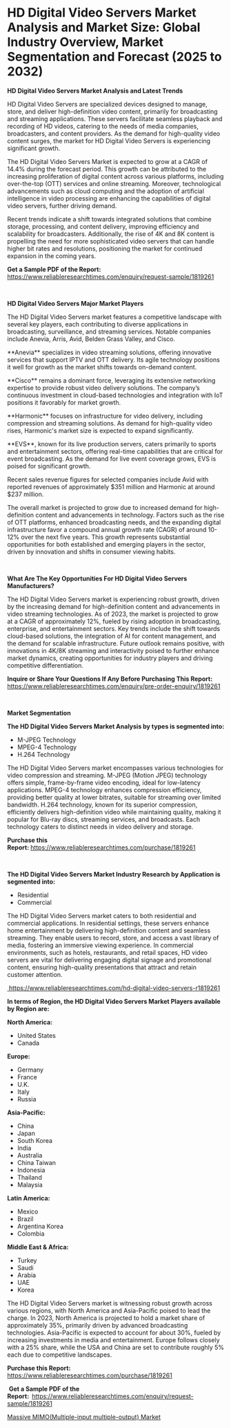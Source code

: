<p><h1>HD Digital Video Servers Market Analysis and Market Size: Global Industry Overview, Market Segmentation and Forecast (2025 to 2032)</h1></p><p><strong>HD Digital Video Servers Market Analysis and Latest Trends</strong></p>
<p><p>HD Digital Video Servers are specialized devices designed to manage, store, and deliver high-definition video content, primarily for broadcasting and streaming applications. These servers facilitate seamless playback and recording of HD videos, catering to the needs of media companies, broadcasters, and content providers. As the demand for high-quality video content surges, the market for HD Digital Video Servers is experiencing significant growth.</p><p>The HD Digital Video Servers Market is expected to grow at a CAGR of 14.4% during the forecast period. This growth can be attributed to the increasing proliferation of digital content across various platforms, including over-the-top (OTT) services and online streaming. Moreover, technological advancements such as cloud computing and the adoption of artificial intelligence in video processing are enhancing the capabilities of digital video servers, further driving demand.</p><p>Recent trends indicate a shift towards integrated solutions that combine storage, processing, and content delivery, improving efficiency and scalability for broadcasters. Additionally, the rise of 4K and 8K content is propelling the need for more sophisticated video servers that can handle higher bit rates and resolutions, positioning the market for continued expansion in the coming years.</p></p>
<p><strong>Get a Sample PDF of the Report:&nbsp;</strong> <a href="https://www.reliableresearchtimes.com/enquiry/request-sample/1819261?utm_campaign=3386&utm_medium=2&utm_source=Github&utm_content=ia&utm_term=08042025&utm_id=hd-digital-video-servers">https://www.reliableresearchtimes.com/enquiry/request-sample/1819261</a></p>
<p>&nbsp;</p>
<p><strong>HD Digital Video Servers Major Market Players</strong></p>
<p><p>The HD Digital Video Servers market features a competitive landscape with several key players, each contributing to diverse applications in broadcasting, surveillance, and streaming services. Notable companies include Anevia, Arris, Avid, Belden Grass Valley, and Cisco.</p><p>**Anevia** specializes in video streaming solutions, offering innovative services that support IPTV and OTT delivery. Its agile technology positions it well for growth as the market shifts towards on-demand content. </p><p>**Cisco** remains a dominant force, leveraging its extensive networking expertise to provide robust video delivery solutions. The company’s continuous investment in cloud-based technologies and integration with IoT positions it favorably for market growth.</p><p>**Harmonic** focuses on infrastructure for video delivery, including compression and streaming solutions. As demand for high-quality video rises, Harmonic's market size is expected to expand significantly. </p><p>**EVS**, known for its live production servers, caters primarily to sports and entertainment sectors, offering real-time capabilities that are critical for event broadcasting. As the demand for live event coverage grows, EVS is poised for significant growth.</p><p>Recent sales revenue figures for selected companies include Avid with reported revenues of approximately $351 million and Harmonic at around $237 million. </p><p>The overall market is projected to grow due to increased demand for high-definition content and advancements in technology. Factors such as the rise of OTT platforms, enhanced broadcasting needs, and the expanding digital infrastructure favor a compound annual growth rate (CAGR) of around 10-12% over the next five years. This growth represents substantial opportunities for both established and emerging players in the sector, driven by innovation and shifts in consumer viewing habits.</p></p>
<p>&nbsp;</p>
<p><strong>What Are The Key Opportunities For HD Digital Video Servers Manufacturers?</strong></p>
<p><p>The HD Digital Video Servers market is experiencing robust growth, driven by the increasing demand for high-definition content and advancements in video streaming technologies. As of 2023, the market is projected to grow at a CAGR of approximately 12%, fueled by rising adoption in broadcasting, enterprise, and entertainment sectors. Key trends include the shift towards cloud-based solutions, the integration of AI for content management, and the demand for scalable infrastructure. Future outlook remains positive, with innovations in 4K/8K streaming and interactivity poised to further enhance market dynamics, creating opportunities for industry players and driving competitive differentiation.</p></p>
<p><strong>Inquire or Share Your Questions If Any Before Purchasing This Report:</strong> <a href="https://www.reliableresearchtimes.com/enquiry/pre-order-enquiry/1819261?utm_campaign=3386&utm_medium=2&utm_source=Github&utm_content=ia&utm_term=08042025&utm_id=hd-digital-video-servers">https://www.reliableresearchtimes.com/enquiry/pre-order-enquiry/1819261</a></p>
<p>&nbsp;</p>
<p><strong>Market Segmentation</strong></p>
<p><strong>The HD Digital Video Servers Market Analysis by types is segmented into:</strong></p>
<p><ul><li>M-JPEG Technology</li><li>MPEG-4 Technology</li><li>H.264 Technology</li></ul></p>
<p><p>The HD Digital Video Servers market encompasses various technologies for video compression and streaming. M-JPEG (Motion JPEG) technology offers simple, frame-by-frame video encoding, ideal for low-latency applications. MPEG-4 technology enhances compression efficiency, providing better quality at lower bitrates, suitable for streaming over limited bandwidth. H.264 technology, known for its superior compression, efficiently delivers high-definition video while maintaining quality, making it popular for Blu-ray discs, streaming services, and broadcasts. Each technology caters to distinct needs in video delivery and storage.</p></p>
<p><strong>Purchase this Report:&nbsp;</strong><a href="https://www.reliableresearchtimes.com/purchase/1819261?utm_campaign=3386&utm_medium=2&utm_source=Github&utm_content=ia&utm_term=08042025&utm_id=hd-digital-video-servers">https://www.reliableresearchtimes.com/purchase/1819261</a></p>
<p>&nbsp;</p>
<p><strong>The HD Digital Video Servers Market Industry Research by Application is segmented into:</strong></p>
<p><ul><li>Residential</li><li>Commercial</li></ul></p>
<p><p>The HD Digital Video Servers market caters to both residential and commercial applications. In residential settings, these servers enhance home entertainment by delivering high-definition content and seamless streaming. They enable users to record, store, and access a vast library of media, fostering an immersive viewing experience. In commercial environments, such as hotels, restaurants, and retail spaces, HD video servers are vital for delivering engaging digital signage and promotional content, ensuring high-quality presentations that attract and retain customer attention.</p></p>
<p><a href="https://www.reliableresearchtimes.com/hd-digital-video-servers-r1819261?utm_campaign=3386&utm_medium=2&utm_source=Github&utm_content=ia&utm_term=08042025&utm_id=hd-digital-video-servers">&nbsp;https://www.reliableresearchtimes.com/hd-digital-video-servers-r1819261</a></p>
<p><strong>In terms of Region, the HD Digital Video Servers Market Players available by Region are:</strong></p>
<p>
    <p> <strong> North America: </strong>
        <ul>
            <li>United States</li>
            <li>Canada</li>
        </ul>
        </p> 
    <p> <strong> Europe: </strong>
        <ul>
            <li>Germany</li>
            <li>France</li>
            <li>U.K.</li>
            <li>Italy</li>
            <li>Russia</li>
        </ul>
        </p> 
    <p> <strong> Asia-Pacific: </strong>
        <ul>
            <li>China</li>
            <li>Japan</li>
            <li>South Korea</li>
            <li>India</li>
            <li>Australia</li>
            <li>China Taiwan</li>
            <li>Indonesia</li>
            <li>Thailand</li>
            <li>Malaysia</li>
        </ul>
        </p> 
    <p> <strong> Latin America: </strong>
        <ul>
            <li>Mexico</li>
            <li>Brazil</li>
            <li>Argentina Korea</li>
            <li>Colombia</li>
        </ul>
        </p> 
    <p> <strong> Middle East & Africa: </strong>
        <ul>
            <li>Turkey</li>
            <li>Saudi</li>
            <li>Arabia</li>
            <li>UAE</li>
            <li>Korea</li>
        </ul>
    </p>
    </p>
<p><p>The HD Digital Video Servers market is witnessing robust growth across various regions, with North America and Asia-Pacific poised to lead the charge. In 2023, North America is projected to hold a market share of approximately 35%, primarily driven by advanced broadcasting technologies. Asia-Pacific is expected to account for about 30%, fueled by increasing investments in media and entertainment. Europe follows closely with a 25% share, while the USA and China are set to contribute roughly 5% each due to competitive landscapes.</p></p>
<p><strong>Purchase this Report: </strong><a href="https://www.reliableresearchtimes.com/purchase/1819261?utm_campaign=3386&utm_medium=2&utm_source=Github&utm_content=ia&utm_term=08042025&utm_id=hd-digital-video-servers">https://www.reliableresearchtimes.com/purchase/1819261</a></p>
<p>&nbsp;<strong>Get a Sample PDF of the Report:&nbsp;&nbsp;</strong><a href="https://www.reliableresearchtimes.com/enquiry/request-sample/1819261?utm_campaign=3386&utm_medium=2&utm_source=Github&utm_content=ia&utm_term=08042025&utm_id=hd-digital-video-servers">https://www.reliableresearchtimes.com/enquiry/request-sample/1819261</a></p>
<p><strong></strong></p>
<p><p><a href="https://github.com/mudgeadamsvx/Market-Research-Report-List-1/blob/main/massive-mimomultiple-input-multiple-output-market.md?utm_campaign=3386&utm_medium=2&utm_source=Github&utm_content=ia&utm_term=08042025&utm_id=hd-digital-video-servers">Massive MIMO(Multiple-input multiple-output) Market</a></p></p>